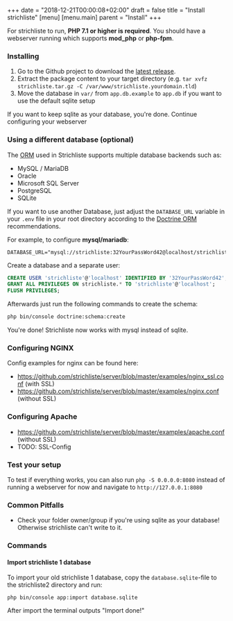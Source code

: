 +++
date = "2018-12-21T00:00:08+02:00"
draft = false
title = "Install strichliste"
[menu]
  [menu.main]
    parent = "Install"
+++

For strichliste to run, **PHP 7.1 or higher is required**. You should have a webserver running which supports **mod_php** or **php-fpm**.

### Installing

1. Go to the Github project to download the [latest release](https://github.com/strichliste/server/releases).
2. Extract the package content to your target directory (e.g. `tar xvfz strichliste.tar.gz -C /var/www/strichliste.yourdomain.tld`)
3. Move the database in `var/` from `app.db.example` to `app.db` if you want to use the default sqlite setup

If you want to keep sqlite as your database, you're done. Continue configuring your webserver

### Using a different database (optional)

The [ORM](https://www.doctrine-project.org/projects/doctrine-dbal/en/2.9/reference/platforms.html) used in
Strichliste supports multiple database backends such as:

* MySQL / MariaDB
* Oracle
* Microsoft SQL Server
* PostgreSQL
* SQLite

If you want to use another Database, just adjust the `DATABASE_URL` variable in your `.env` file in your root
directory according to the [Doctrine ORM](https://www.doctrine-project.org/projects/doctrine-dbal/en/2.9/reference/configuration.html#connecting-using-a-url)
recommendations.

For example, to configure **mysql/mariadb**:

```
DATABASE_URL="mysql://strichliste:32YourPassWord42@localhost/strichliste"
```

Create a database and a separate user:

```sql
CREATE USER 'strichliste'@'localhost' IDENTIFIED BY '32YourPassWord42';
GRANT ALL PRIVILEGES ON strichliste.* TO 'strichliste'@'localhost';
FLUSH PRIVILEGES;
```

Afterwards just run the following commands to create the schema:

```bash
php bin/console doctrine:schema:create
```

You're done! Strichliste now works with mysql instead of sqlite.

### Configuring NGINX

Config examples for nginx can be found here:

* https://github.com/strichliste/server/blob/master/examples/nginx_ssl.conf (with SSL)
* https://github.com/strichliste/server/blob/master/examples/nginx.conf (without SSL)

### Configuring Apache

* https://github.com/strichliste/server/blob/master/examples/apache.conf (without SSL)
* TODO: SSL-Config

### Test your setup

To test if everything works, you can also run `php -S 0.0.0.0:8080` instead of running a webserver for now and navigate to `http://127.0.0.1:8080`

### Common Pitfalls

* Check your folder owner/group if you're using sqlite as your database! Otherwise strichliste can't write to it.

### Commands

#### Import strichliste 1 database

To import your old strichliste 1 database, copy the `database.sqlite`-file to the strichliste2 directory and run:

`php bin/console app:import database.sqlite`

After import the terminal outputs "Import done!"



 
